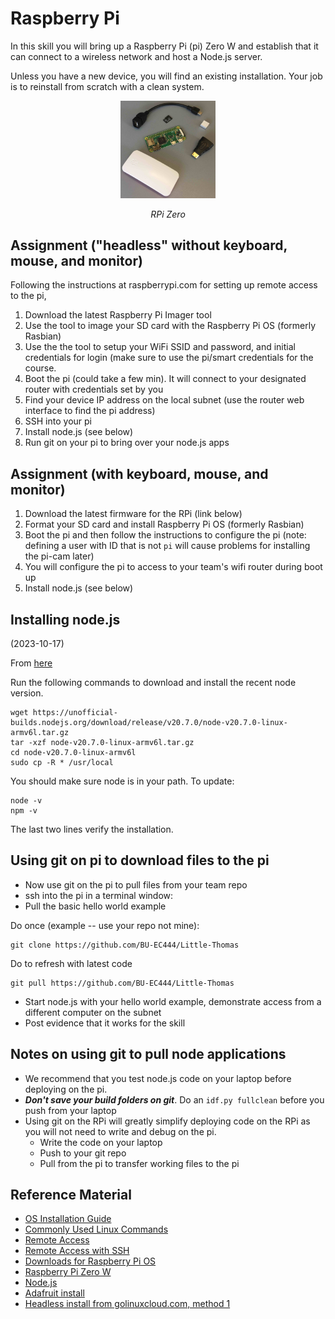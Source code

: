 # Raspberry Pi

In this skill you will bring up a Raspberry Pi (pi) Zero W and
establish that it can connect to a wireless network and host a Node.js
server.

Unless you have a new device, you will find an existing
installation. Your job is to reinstall from scratch with a clean
system.

<p align="center">
<img src="/docs/images/RPi0.jpg" width="30%">
</p>
<p align="center">
<i>RPi Zero</i>
</p>


## Assignment ("headless" without keyboard, mouse, and monitor)
Following the instructions at raspberrypi.com for setting up remote access to the pi,
1. Download the latest Raspberry Pi Imager tool 
2. Use the tool to image your SD card with the Raspberry Pi OS (formerly Rasbian)
3. Use the the tool to setup your WiFi SSID and password, and initial credentials for login (make sure to use the pi/smart credentials
for the course.  
4. Boot the pi (could take a few min). It will connect to your designated router with credentials set by you
5. Find your device IP address on the local subnet (use the router web interface to find the pi address)
6. SSH into your pi
7. Install node.js (see below)
8. Run git on your pi to bring over your node.js apps

## Assignment (with keyboard, mouse, and monitor)
1. Download the latest firmware for the RPi (link below)
2. Format your SD card and install Raspberry Pi OS (formerly Rasbian)
3. Boot the pi and then follow the instructions to configure the pi (note: defining a user with ID that is not `pi` will cause problems
for installing the pi-cam later)
4. You will configure the pi to access to your team's wifi router during boot up
5. Install node.js (see below)

## Installing node.js
(2023-10-17)

From [here](https://gist.github.com/davps/6c6e0ba59d023a9e3963cea4ad0fb516?permalink_comment_id=3842569)

Run the following commands to download and install the recent node version.

```
wget https://unofficial-builds.nodejs.org/download/release/v20.7.0/node-v20.7.0-linux-armv6l.tar.gz
tar -xzf node-v20.7.0-linux-armv6l.tar.gz
cd node-v20.7.0-linux-armv6l
sudo cp -R * /usr/local
```

You should make sure node is in your path. To update: 
```export PATH=$PATH:/usr/local/bin
node -v
npm -v
```

The last two lines verify the installation. 



## Using git on pi to download files to the pi

- Now use git on the pi to pull files from your team repo
- ssh into the pi in a terminal window:
- Pull the basic hello world example

Do once (example -- use your repo not mine):
```
git clone https://github.com/BU-EC444/Little-Thomas
```
Do to refresh with latest code
```
git pull https://github.com/BU-EC444/Little-Thomas
```

- Start node.js with your hello world example, demonstrate access from a different computer on the subnet
- Post evidence that it works for the skill


## Notes on using git to pull node applications
- We recommend that you test node.js code on your laptop before deploying on the pi.
- ***Don't save your build folders on git***. Do an `idf.py fullclean` before you push from your laptop
- Using git on the RPi will greatly simplify deploying code on the RPi
  as you will not need to write and debug on the pi.
  - Write the code on your laptop
  - Push to your git repo
  - Pull from the pi to transfer working files to the pi


## Reference Material
- [OS Installation Guide](https://www.raspberrypi.org/documentation/installation/installing-images/README.md)
- [Commonly Used Linux Commands](/docs/utilities/docs/linux.md)
- [Remote Access](https://www.raspberrypi.com/documentation/computers/remote-access.html)
- [Remote Access with SSH](https://www.raspberrypi.org/documentation/remote-access/ssh/)
- [Downloads for Raspberry Pi OS](https://www.raspberrypi.org/downloads/)
- [Raspberry Pi Zero W](https://www.raspberrypi.org/products/raspberry-pi-zero-w/)
- [Node.js](https://nodejs.org/en/)
- [Adafruit install](https://learn.adafruit.com/raspberry-pi-zero-creation)
- [Headless install from golinuxcloud.com, method 1](https://www.golinuxcloud.com/install-nodejs-and-npm-on-raspberry-pi/)




